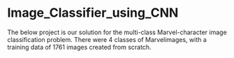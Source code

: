 # Image_Classifier_using_CNN

The below project is our solution for the multi-class Marvel-character image classification problem. There were 4 classes of Marvelimages, with a training data of 1761 images created from scratch.
